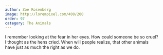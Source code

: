 ```yaml
---
author: Zoe Rosenberg
image: http://lorempixel.com/400/200
order: 97
category: The Animals
---
```


I remember looking at the fear in her eyes. How could someone be so cruel? I thought as the hens cried. When will people realize, that other animals have just as much the right as we do.
